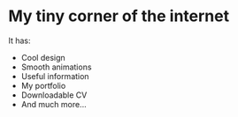 # My tiny corner of the internet

It has:
- Cool design
- Smooth animations
- Useful information
- My portfolio
- Downloadable CV
- And much more...


